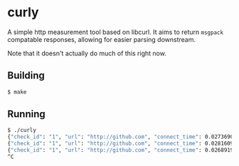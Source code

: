 curly
=====

A simple http measurement tool based on libcurl.  It aims to return `msgpack` compatable responses, allowing for easier parsing downstream.

Note that it doesn't actually do much of this right now.

## Building

```sh
$ make
```

## Running

```sh
$ ./curly
{"check_id": "1", "url": "http://github.com", "connect_time": 0.027369000000000001, "exit_status": 0, "starttransfer_time": 0.027369000000000001, "t": 1395606698, "http_status": 301, "total_time": 0.034025, "namelookup_time": 0.020922}
{"check_id": "1", "url": "http://github.com", "connect_time": 0.028160999999999999, "exit_status": 0, "starttransfer_time": 0.028160999999999999, "t": 1395606699, "http_status": 301, "total_time": 0.034594, "namelookup_time": 0.021714000000000001}
{"check_id": "1", "url": "http://github.com", "connect_time": 0.026891999999999999, "exit_status": 0, "starttransfer_time": 0.026891999999999999, "t": 1395606700, "http_status": 301, "total_time": 0.033193, "namelookup_time": 0.020537}
^C
```
